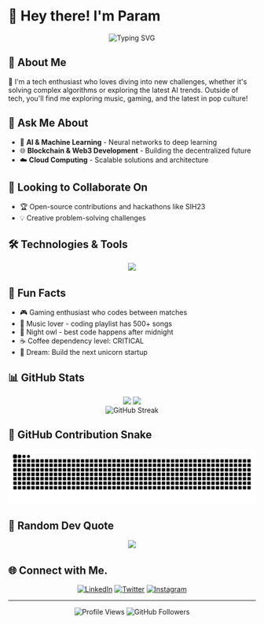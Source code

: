 # 👋 Hey there! I'm Param
  
<div align="center">
  <img src="https://readme-typing-svg.herokuapp.com?font=Fira+Code&pause=1000&color=36BCF7&center=true&vCenter=true&width=435&lines=Tech+Enthusiast+%F0%9F%9A%80;AI+%26+ML+Explorer+%F0%9F%A7%A0;Web3+Developer+%F0%9F%8C%90;Always+Learning+%F0%9F%93%9A" alt="Typing SVG" />
</div>

## 🚀 About Me 

🔭 I'm a tech enthusiast who loves diving into new challenges, whether it's solving complex algorithms or exploring the latest AI trends. Outside of tech, you'll find me exploring music, gaming, and the latest in pop culture! 

## 💬 Ask Me About

- 🧠 **AI & Machine Learning** - Neural networks to deep learning
- 🌐 **Blockchain & Web3 Development** - Building the decentralized future
- ☁️ **Cloud Computing** - Scalable solutions and architecture 

## 👯 Looking to Collaborate On

- 🏆 Open-source contributions and hackathons like SIH23
- 💡 Creative problem-solving challenges

## 🛠️ Technologies & Tools


<p align="center">
<img src="https://skillicons.dev/icons?i=python,cpp,c,tensorflow,html,css,gcp,postman,git,linux,java,javascript,typescript,react,vite,aws,mysql,next,netlify,mongodb,express,nodejs,figma,tailwind,discord,fastapi,flask,github,kali,md,opencv,pytorch,sklearn,vercel,yarn,npm,unity,githubactions,heroku,graphql&perline=8&theme=dark" />
</p>
 


## 🎯 Fun Facts

- 🎮 Gaming enthusiast who codes between matches
- 🎵 Music lover - coding playlist has 500+ songs
- 🌙 Night owl - best code happens after midnight
- ☕ Coffee dependency level: CRITICAL
- 🚀 Dream: Build the next unicorn startup

## 📊 GitHub Stats 

<div align="center">
  <img height="180em" src="https://github-readme-stats.vercel.app/api?username=param20h&show_icons=true&theme=dracula&include_all_commits=true&count_private=true&hide_border=true"/>
  <img height="180em" src="https://github-readme-stats.vercel.app/api/top-langs/?username=param20h&layout=compact&langs_count=8&theme=dracula&hide_border=true"/>
</div>

<div align="center">
  <img src="https://github-readme-streak-stats.herokuapp.com/?user=param20h&theme=dracula&hide_border=true" alt="GitHub Streak" />
</div>

## 🐍 GitHub Contribution Snake

<div align="center">
  <img src="https://github.com/param20h/param20h/blob/output/github-contribution-grid-snake-dark.svg" alt="GitHub Contributions Snake" />
</div>

## 💭 Random Dev Quote

<div align="center">
  <img src="https://quotes-github-readme.vercel.app/api?type=horizontal&theme=tokyonight" />
</div>

## 🌐 Connect with Me.

<div align="center">

[![LinkedIn](https://img.shields.io/badge/LinkedIn-0077B5?style=for-the-badge&logo=linkedin&logoColor=white)](https://www.linkedin.com/in/param20h)
[![Twitter](https://img.shields.io/badge/Twitter-1DA1F2?style=for-the-badge&logo=twitter&logoColor=white)](https://x.com/param20h)
[![Instagram](https://img.shields.io/badge/Instagram-E4405F?style=for-the-badge&logo=instagram&logoColor=white)](https://www.instagram.com/param.060)

</div>

---

<div align="center">
  <img src="https://komarev.com/ghpvc/?username=param20h&label=Profile%20Views&color=0e75b6&style=flat" alt="Profile Views" />
  <img src="https://img.shields.io/github/followers/param20h?label=Followers&style=social" alt="GitHub Followers" />
</div>
